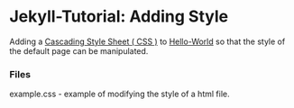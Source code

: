# Jekyll-Tutorial: Adding Style

Adding a [Cascading Style Sheet ( CSS )](https://www.w3.org/Style/CSS/Overview.en.html) to [Hello-World](https://github.com/dtinblack/Jekyll-Notes/tree/main/Hello-World) so that the style of the default page can be manipulated.


### Files

example.css - example of modifying the style of a html file.
